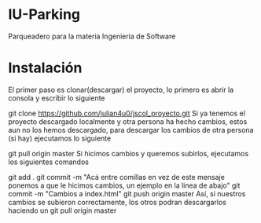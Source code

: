 # IU-Parking
Parqueadero para la materia Ingenieria de Software

# Instalación
El primer paso es clonar(descargar) el proyecto, lo primero es abrir la consola y escribir lo siguiente

git clone https://github.com/julian4u0/jscol_proyecto.git
Si ya tenemos el proyecto descargado localmente y otra persona ha hecho cambios, estos aun no los hemos descargado, para descargar los cambios de otra persona (si hay) ejecutamos lo siguiente

git pull origin master
Si hicimos cambios y queremos subirlos, ejecutamos los siguientes comandos

git add .
git commit -m "Acá entre comillas en vez de este mensaje ponemos a que le hicimos cambios, un ejemplo en la linea de abajo"
git commit -m "Cambios a index.html"
git push origin master
Así, si nuestros cambios se subieron correctamente, los otros podran descargarlos haciendo un git pull origin master
